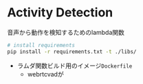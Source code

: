 # Activity Detection

音声から動作を検知するためのlambda関数

```bash
# install requirements
pip install -r requirements.txt -t ./libs/
```

- ラムダ関数ビルド用のイメージ`Dockerfile`
  - webrtcvadが